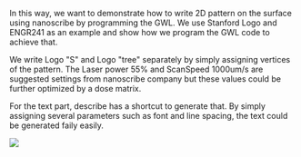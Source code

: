 In this way, we want to demonstrate how to write 2D pattern on the surface using nanoscribe by programming the GWL. We use Stanford Logo and ENGR241 as an example and show how we program the GWL code to achieve that.

We write Logo "S" and Logo "tree" separately by simply assigning vertices of the pattern. The Laser power 55% and ScanSpeed 1000um/s are suggested settings from nanoscribe company but these values could be further optimized by a dose matrix.

For the text part, describe has a shortcut to generate that. By simply assigning several parameters such as font and line spacing, the text could be generated faily easily.

![](/assets/img/gwl)
